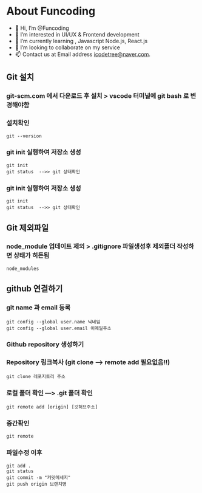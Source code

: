 # About Funcoding

- 👋 Hi, I’m @Funcoding
- 👀 I’m interested in UI/UX & Frontend development
- 🌱 I’m currently learning , Javascript Node.js, React.js 
- 💞️ I’m looking to collaborate on my service 
- 📫 Contact us at Email address icodetree@naver.com.

<!---
icodetree/icodetree is a ✨ special ✨ repository because its `README.md` (this file) appears on your GitHub profile.
You can click the Preview link to take a look at your changes.
--->



## Git 설치

### git-scm.com 에서 다운로드 후 설치  >  vscode 터미널에 git bash 로 변경해야함
### 설치확인
```
git --version
```

### git init 실행하여 저장소 생성
```
git init
git status  -->> git 상태확인
```


### git init 실행하여 저장소 생성
```
git init
git status  -->> git 상태확인
```


## Git 제외파일

### node_module 업데이트 제외  >  .gitignore 파일생성후 제외폴더 작성하면 상태가 히든됨
```
node_modules
```



## github 연결하기

### git name 과 email 등록

```
git config --global user.name 닉네임
git config --global user.email 이메일주소
```

### Github repository 생성하기
### Repository 링크복사 (git clone —> remote add 필요없음!!)
```
git clone 레포지토리 주소
```

### 로컬 폴더 확인 —> .git 폴더 확인
```
git remote add [origin] [깃허브주소]
```

### 중간확인
```
git remote
```

### 파일수정 이후
```
git add .
git status
git commit -m "커밋메세지"
git push origin 브랜치명
```
